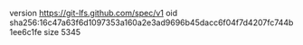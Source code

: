version https://git-lfs.github.com/spec/v1
oid sha256:16c47a63f6d1097353a160a2e3ad9696b45dacc6f04f7d4207fc744b1ee6c1fe
size 5345
